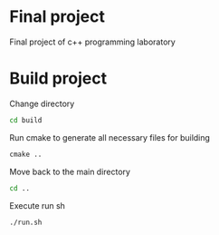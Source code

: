 # Final project
Final project of c++ programming laboratory

# Build project

Change directory
```bat
cd build
```

Run cmake to generate all necessary files for building
```bat
cmake ..
```

Move back to the main directory
```bat
cd ..
```

Execute run sh
```bat
./run.sh
```